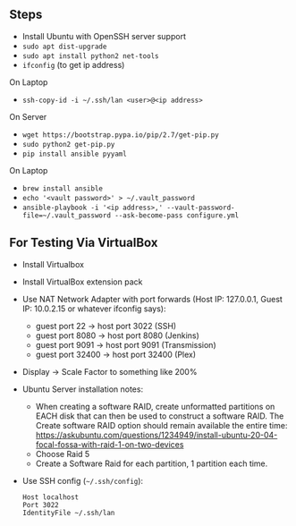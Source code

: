 ## Steps

- Install Ubuntu with OpenSSH server support
- `sudo apt dist-upgrade`
- `sudo apt install python2 net-tools`
- `ifconfig` (to get ip address)

On Laptop         
- `ssh-copy-id -i ~/.ssh/lan <user>@<ip address>`

On Server  
- `wget https://bootstrap.pypa.io/pip/2.7/get-pip.py`
- `sudo python2 get-pip.py`
- `pip install ansible pyyaml`

On Laptop
- `brew install ansible`
- `echo '<vault password>' > ~/.vault_password`
- `ansible-playbook -i '<ip address>,' --vault-password-file=~/.vault_password --ask-become-pass configure.yml`

## For Testing Via VirtualBox
- Install Virtualbox
- Install VirtualBox extension pack
- Use NAT Network Adapter with port forwards (Host IP: 127.0.0.1, Guest IP: 10.0.2.15 or whatever ifconfig says):
   - guest port 22 -> host port 3022 (SSH)
   - guest port 8080 -> host port 8080 (Jenkins)
   - guest port 9091 -> host port 9091 (Transmission)
   - guest port 32400 -> host port 32400 (Plex)
- Display -> Scale Factor to something like 200%
- Ubuntu Server installation notes:
   - When creating a software RAID, create unformatted partitions on EACH disk that can then be used to construct a software RAID. The Create software RAID option should remain available the entire time: https://askubuntu.com/questions/1234949/install-ubuntu-20-04-focal-fossa-with-raid-1-on-two-devices
   - Choose Raid 5
   - Create a Software Raid for each partition, 1 partition each time.  

- Use SSH config (`~/.ssh/config`):
    ```
  Host localhost
  Port 3022
  IdentityFile ~/.ssh/lan
    ```
  